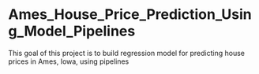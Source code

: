 # Ames_House_Price_Prediction_Using_Model_Pipelines
This goal of this project is to build regression model for predicting house prices in Ames, Iowa, using pipelines
